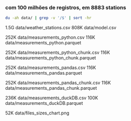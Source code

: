 ### com 100 milhões de registros, em 8883 stations

```bash
du -ah data/ | grep -v '/$' | sort -hr
```
1.5G    data/weather_stations.csv
808K    data/model.csv


252K    data/measurements_python.csv
116K    data/measurements_python.parquet

252K    data/measurements_python_chunk.csv
116K    data/measurements_python_chunk.parquet

252K    data/measurements_pandas.csv
116K    data/measurements_pandas.parquet

252K    data/measurements_pandas_chunk.csv
116K    data/measurements_pandas_chunk.parquet

236K    data/measurements_duckDB.csv
100K    data/measurements_duckDB.parquet



52K     data/files_sizes_chart.png

